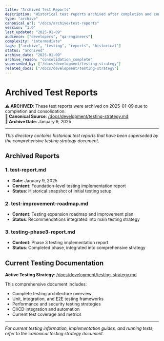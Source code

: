 ```yaml
---
title: "Archived Test Reports"
description: "Historical test reports archived after completion and consolidation into comprehensive testing strategy"
type: "archive"
canonical_url: "/docs/archive/test-reports"
version: "1.0"
last_updated: "2025-01-09"
audience: ["developers", "qa-engineers"]
complexity: "intermediate"
tags: ["archive", "testing", "reports", "historical"]
status: "archived"
archive_date: "2025-01-09"
archive_reason: "consolidation_complete"
superseded_by: ["/docs/development/testing-strategy"]
related_docs: ["/docs/development/testing-strategy"]
---
```


# Archived Test Reports

**⚠️ ARCHIVED**: These test reports were archived on 2025-01-09 due to completion and consolidation.  
**📍 Canonical Source**: [/docs/development/testing-strategy.md](../../development/testing-strategy.md)  
**🔄 Archive Date**: January 9, 2025  

---

*This directory contains historical test reports that have been superseded by the comprehensive testing strategy document.*

## Archived Reports

### 1. test-report.md

- **Date**: January 9, 2025
- **Content**: Foundation-level testing implementation report
- **Status**: Historical snapshot of initial testing setup

### 2. test-improvement-roadmap.md  

- **Content**: Testing expansion roadmap and improvement plan
- **Status**: Recommendations integrated into main testing strategy

### 3. testing-phase3-report.md

- **Content**: Phase 3 testing implementation report
- **Status**: Completed phase, integrated into comprehensive strategy

## Current Testing Documentation

**Active Testing Strategy**: [/docs/development/testing-strategy.md](../../development/testing-strategy.md)

This comprehensive document includes:

- Complete testing architecture overview
- Unit, integration, and E2E testing frameworks
- Performance and security testing strategies  
- CI/CD integration and automation
- Current test coverage and metrics

---

*For current testing information, implementation guides, and running tests, refer to the canonical testing strategy document.*
